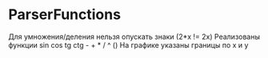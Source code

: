 # ParserFunctions

Для умножения/деления нельзя опускать знаки (2*x != 2x)
Реализованы функции sin cos tg ctg - + * / ^ ()
На графике указаны границы по x и y
